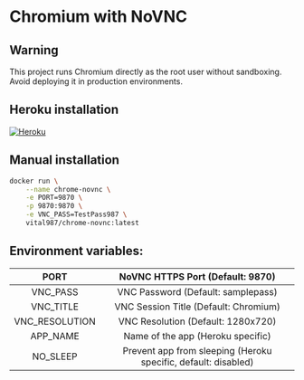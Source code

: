 # Chromium with NoVNC

## Warning
This project runs Chromium directly as the root user without sandboxing. Avoid deploying it in production environments.

## Heroku installation
[![Heroku](https://www.herokucdn.com/deploy/button.svg)](https://heroku.com/deploy?template=https://github.com/vital987/chrome-novnc)

## Manual installation
```bash
docker run \
    --name chrome-novnc \
    -e PORT=9870 \
    -p 9870:9870 \
    -e VNC_PASS=TestPass987 \
    vital987/chrome-novnc:latest
```

## Environment variables: 
|      PORT      |                NoVNC HTTPS Port (Default: 9870)                |
|:--------------:|:--------------------------------------------------------------:|
|    VNC_PASS    |               VNC Password (Default: samplepass)               |
|    VNC_TITLE   |              VNC Session Title (Default: Chromium)             |
| VNC_RESOLUTION |               VNC Resolution (Default: 1280x720)               |
|    APP_NAME    |                Name of the app (Heroku specific)               |
|    NO_SLEEP    | Prevent app from sleeping (Heroku specific, default: disabled) |
